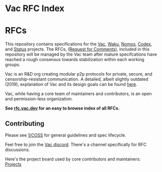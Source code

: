 # Vac RFC Index

# RFCs

This repository contains specifications for the [Vac](https://vac.dev), [Waku](https://waku.org/), [Nomos](https://nomos.tech/), [Codex](https://codex.storage/), and [Status](https://status.app/) projects.
The RFCs, ([Request for Comments](https://en.wikipedia.org/wiki/Request_for_Comments)), 
included in this repository will be managed by the Vac team after mature specifcations have reached a rough consensus towards stabilization within each working groups.

Vac is an R&D org creating modular p2p protocols for private, secure, and censorship-resistant communication.
A detailed, albeit slightly outdated (2019), explanation of Vac and its design goals can be found [here](https://vac.dev/vac-overview).

Vac, while having a core team of maintainers and contributors, is an open and permission-less organization.

**See [rfc.vac.dev](https://rfc.vac.dev) for an easy to browse index of all RFCs.**

## Contributing

Please see [1/COSS](https://rfc.vac.dev/spec/1/) for general guidelines and spec lifecycle.

Feel free to join the [Vac discord](https://discord.gg/Vy54fEWuqC). There's a channel specifically for RFC discussions.

Here's the project board used by core contributors and maintainers: [Projects](https://github.com/orgs/vacp2p/projects/5)
